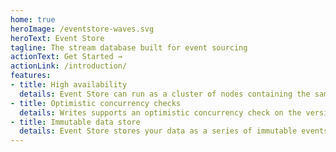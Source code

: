 ```yaml
---
home: true
heroImage: /eventstore-waves.svg
heroText: Event Store
tagline: The stream database built for event sourcing
actionText: Get Started →
actionLink: /introduction/
features:
- title: High availability
  details: Event Store can run as a cluster of nodes containing the same data which remains available for writes provided at least half the nodes are alive and connected.
- title: Optimistic concurrency checks
  details: Writes supports an optimistic concurrency check on the version of the stream to which events are written. If the check fails during writing, Event Store returns an exception to let you know.
- title: Immutable data store
  details: Event Store stores your data as a series of immutable events over time, providing one of the strongest audit log options available (characteristics similar to a blockchain).
---
```

